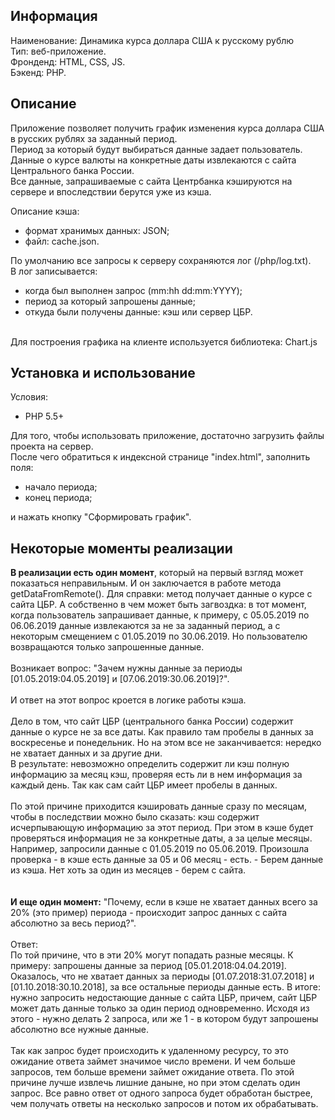 ## Информация
Наименование: Динамика курса доллара США к русскому рублю<br />
Тип: веб-приложение.<br />
Фронденд: HTML, CSS, JS.<br />
Бэкенд: PHP.<br />

## Описание
Приложение позволяет получить график изменения курса доллара США в русских рублях за заданный период.<br />
Период за который будут выбираться данные задает пользователь.<br />
Данные о курсе валюты на конкретные даты извлекаются с сайта Центрального банка России.<br />
Все данные, запрашиваемые с сайта Центрбанка кэшируются на сервере и впоследствии берутся уже из кэша.<br />

Описание кэша:
- формат хранимых данных: JSON;
- файл: cache.json.

По умолчанию все запросы к серверу сохраняются лог (/php/log.txt).<br />
В лог записывается:
- когда был выполнен запрос (mm:hh dd:mm:YYYY);
- период за который запрошены данные;
- откуда были получены данные: кэш или сервер ЦБР.
<br />
Для построения графика на клиенте используется библиотека: Chart.js<br />

## Установка и использование
Условия:
- PHP 5.5+

Для того, чтобы использовать приложение, достаточно загрузить файлы проекта на сервер.<br />
После чего обратиться к индексной странице "index.html", заполнить поля:
- начало периода;
- конец периода;

и нажать кнопку "Сформировать график".

## Некоторые моменты реализации
<b>В реализации есть один момент</b>, который на первый взгляд может показаться неправильным. И он заключается в работе метода getDataFromRemote(). Для справки: метод получает данные о курсе с сайта ЦБР. А собственно в чем может быть загвоздка: в тот момент, когда пользователь запрашивает данные, к примеру, с 05.05.2019 по 06.06.2019 данные извлекаются за не за заданный период, а с некоторым смещением с 01.05.2019 по 30.06.2019. Но пользователю возвращаются только запрошенные данные.<br />
<br />
Возникает вопрос: "Зачем нужны данные за периоды [01.05.2019:04.05.2019] и [07.06.2019:30.06.2019]?".<br />
<br />
И ответ на этот вопрос кроется в логике работы кэша.<br />
<br />
Дело в том, что сайт ЦБР (центрального банка России) содержит данные о курсе не за все даты. Как правило там пробелы в данных за воскресенье и понедельник. Но на этом все не заканчивается: нередко не хватает данных и за другие дни.<br />
В результате: невозможно определить содержит ли кэш полную информацию за месяц кэш, проверяя есть ли в нем информация за каждый день.
Так как сам сайт ЦБР имеет пробелы в данных.<br />
<br />
По этой причине приходится кэшировать данные сразу по месяцам, чтобы в последствии можно было сказать: кэш содержит исчерпывающую информацию за этот период. При этом в кэше будет проверяться информация не за конкретные даты, а за целые месяцы.<br />
Например, запросили данные c 01.05.2019 по 05.06.2019. Произошла проверка - в кэше есть данные за 05 и 06 месяц - есть. - Берем данные из кэша. Нет хоть за один из месяцев - берем с сайта.<br /><br />
<br />
<b>И еще один момент:</b> "Почему, если в кэше не хватает данных всего за 20% (это пример) периода - происходит запрос данных с сайта абсолютно за весь период?".<br />
<br />
Ответ:
<br />
По той причине, что в эти 20% могут попадать разные месяцы. К примеру: запрошены данные за период [05.01.2018:04.04.2019]. Оказалось, что не хватает данных за периоды [01.07.2018:31.07.2018] и [01.10.2018:30.10.2018], за все остальные периоды данные есть. В итоге: нужно запросить недостающие данные с сайта ЦБР, причем, сайт ЦБР может дать данные только за один период одновременно. Исходя из этого - нужно делать 2 запроса, или же 1 - в котором будут запрошены абсолютно все нужные данные.<br />
<br />
Так как запрос будет происходить к удаленному ресурсу, то это ожидание ответа займет значимое число времени. И чем больше запросов, тем больше времени займет ожидание ответа. По этой причине лучше извлечь лишние даныне, но при этом сделать один запрос. Все равно ответ от одного запроса будет обработан быстрее, чем получать ответы на несколько запросов и потом их обрабатывать.
